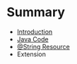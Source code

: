 # Summary

* [Introduction](README.md)
* [Java Code](java_code.md)
* [@String Resource](string_resource.md)
* Extension

